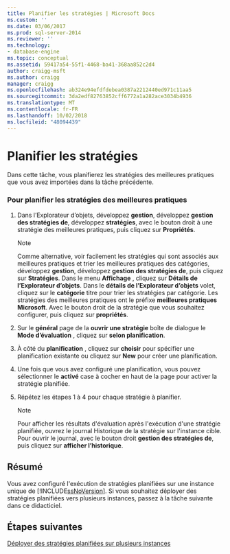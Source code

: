 ```yaml
---
title: Planifier les stratégies | Microsoft Docs
ms.custom: ''
ms.date: 03/06/2017
ms.prod: sql-server-2014
ms.reviewer: ''
ms.technology:
- database-engine
ms.topic: conceptual
ms.assetid: 59417a54-55f1-4468-ba41-368aa852c2d4
author: craigg-msft
ms.author: craigg
manager: craigg
ms.openlocfilehash: ab324e94efdfdebea0387a2212440ed971c11aa5
ms.sourcegitcommit: 3da2edf82763852cff6772a1a282ace3034b4936
ms.translationtype: MT
ms.contentlocale: fr-FR
ms.lasthandoff: 10/02/2018
ms.locfileid: "48094439"
---
```

# <a name="schedule-the-policies"></a>Planifier les stratégies
  Dans cette tâche, vous planifierez les stratégies des meilleures pratiques que vous avez importées dans la tâche précédente.  
  
### <a name="to-schedule-the-best-practices-policies"></a>Pour planifier les stratégies des meilleures pratiques  
  
1.  Dans l’Explorateur d’objets, développez **gestion**, développez **gestion des stratégies de**, développez **stratégies**, avec le bouton droit à une stratégie des meilleures pratiques, puis cliquez sur  **Propriétés**.  
  
    > [!NOTE]  
    >  Comme alternative, voir facilement les stratégies qui sont associés aux meilleures pratiques et trier les meilleures pratiques des catégories, développez **gestion**, développez **gestion des stratégies de**, puis cliquez sur **Stratégies**. Dans le menu **Affichage** , cliquez sur **Détails de l’Explorateur d’objets**. Dans le **détails de l’Explorateur d’objets** volet, cliquez sur le **catégorie** titre pour trier les stratégies par catégorie. Les stratégies des meilleures pratiques ont le préfixe **meilleures pratiques Microsoft**. Avec le bouton droit de la stratégie que vous souhaitez configurer, puis cliquez sur **propriétés**.  
  
2.  Sur le **général** page de la **ouvrir une stratégie** boîte de dialogue le **Mode d’évaluation** , cliquez sur **selon planification**.  
  
3.  À côté du **planification** , cliquez sur **choisir** pour spécifier une planification existante ou cliquez sur **New** pour créer une planification.  
  
4.  Une fois que vous avez configuré une planification, vous pouvez sélectionner le **activé** case à cocher en haut de la page pour activer la stratégie planifiée.  
  
5.  Répétez les étapes 1 à 4 pour chaque stratégie à planifier.  
  
    > [!NOTE]  
    >  Pour afficher les résultats d'évaluation après l'exécution d'une stratégie planifiée, ouvrez le journal Historique de la stratégie sur l'instance cible. Pour ouvrir le journal, avec le bouton droit **gestion des stratégies de**, puis cliquez sur **afficher l’historique**.  
  
## <a name="summary"></a>Résumé  
 Vous avez configuré l'exécution de stratégies planifiées sur une instance unique de [!INCLUDE[ssNoVersion](../includes/ssnoversion-md.md)]. Si vous souhaitez déployer des stratégies planifiées vers plusieurs instances, passez à la tâche suivante dans ce didacticiel.  
  
## <a name="next-steps"></a>Étapes suivantes  
 [Déployer des stratégies planifiées sur plusieurs instances](../../2014/tutorials/deploy-scheduled-policies-to-multiple-instances.md)  
  
  
